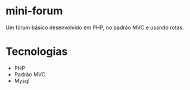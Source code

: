 # mini-forum
Um fórum básico desenvolvido em PHP, no padrão MVC e usando rotas.

# Tecnologias
- PHP
- Padrão MVC
- Mysql
